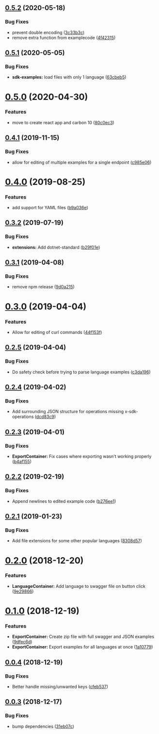 ## [0.5.2](https://github.com/watson-developer-cloud/sdk-example-editor/compare/v0.5.1...v0.5.2) (2020-05-18)


### Bug Fixes

* prevent double encoding ([3c33b3c](https://github.com/watson-developer-cloud/sdk-example-editor/commit/3c33b3c08d342fae6a97132fe55759cbd614f786))
* remove extra function from examplecode ([4f42315](https://github.com/watson-developer-cloud/sdk-example-editor/commit/4f42315207e42d611917786019820421ce130757))

## [0.5.1](https://github.com/watson-developer-cloud/sdk-example-editor/compare/v0.5.0...v0.5.1) (2020-05-05)


### Bug Fixes

* **sdk-examples:** load files with only 1 language ([63cbeb5](https://github.com/watson-developer-cloud/sdk-example-editor/commit/63cbeb5bd45bf5538668a524bba58097ee1c9936))

# [0.5.0](https://github.com/watson-developer-cloud/sdk-example-editor/compare/v0.4.1...v0.5.0) (2020-04-30)


### Features

* move to create react app and carbon 10 ([80c0ec3](https://github.com/watson-developer-cloud/sdk-example-editor/commit/80c0ec3cbb97d392d48e58fdf19bfdafa58fac4b))

## [0.4.1](https://github.com/watson-developer-cloud/sdk-example-editor/compare/v0.4.0...v0.4.1) (2019-11-15)


### Bug Fixes

* allow for editing of multiple examples for a single endpoint ([c985e06](https://github.com/watson-developer-cloud/sdk-example-editor/commit/c985e06f66d8a1a02f21a0229eed65525e1356a9))

# [0.4.0](https://github.com/watson-developer-cloud/sdk-example-editor/compare/v0.3.2...v0.4.0) (2019-08-25)


### Features

* add support for YAML files ([b9a036e](https://github.com/watson-developer-cloud/sdk-example-editor/commit/b9a036e))

## [0.3.2](https://github.com/watson-developer-cloud/sdk-example-editor/compare/v0.3.1...v0.3.2) (2019-07-19)


### Bug Fixes

* **extensions:** Add dotnet-standard ([b29f01e](https://github.com/watson-developer-cloud/sdk-example-editor/commit/b29f01e))

## [0.3.1](https://github.com/watson-developer-cloud/sdk-example-editor/compare/v0.3.0...v0.3.1) (2019-04-08)


### Bug Fixes

* remove npm release ([9d0a215](https://github.com/watson-developer-cloud/sdk-example-editor/commit/9d0a215))

# [0.3.0](https://github.com/watson-developer-cloud/sdk-example-editor/compare/v0.2.5...v0.3.0) (2019-04-04)


### Features

* Allow for editing of curl commands ([44f153f](https://github.com/watson-developer-cloud/sdk-example-editor/commit/44f153f))

## [0.2.5](https://github.com/watson-developer-cloud/sdk-example-editor/compare/v0.2.4...v0.2.5) (2019-04-04)


### Bug Fixes

* Do safety check before trying to parse language examples ([c3da196](https://github.com/watson-developer-cloud/sdk-example-editor/commit/c3da196))

## [0.2.4](https://github.com/watson-developer-cloud/sdk-example-editor/compare/v0.2.3...v0.2.4) (2019-04-02)


### Bug Fixes

* Add surrounding JSON structure for operations missing x-sdk-operations ([dcd83c9](https://github.com/watson-developer-cloud/sdk-example-editor/commit/dcd83c9))

## [0.2.3](https://github.com/watson-developer-cloud/sdk-example-editor/compare/v0.2.2...v0.2.3) (2019-04-01)


### Bug Fixes

* **ExportContainer:** Fix cases where exporting wasn't working properly ([b4af155](https://github.com/watson-developer-cloud/sdk-example-editor/commit/b4af155))

## [0.2.2](https://github.com/watson-developer-cloud/sdk-example-editor/compare/v0.2.1...v0.2.2) (2019-02-19)


### Bug Fixes

* Append newlines to edited example code ([b276ee1](https://github.com/watson-developer-cloud/sdk-example-editor/commit/b276ee1))

## [0.2.1](https://github.com/watson-developer-cloud/sdk-example-editor/compare/v0.2.0...v0.2.1) (2019-01-23)


### Bug Fixes

* Add file extensions for some other popular languages ([8308d57](https://github.com/watson-developer-cloud/sdk-example-editor/commit/8308d57))

# [0.2.0](https://github.com/watson-developer-cloud/sdk-example-editor/compare/v0.1.0...v0.2.0) (2018-12-20)


### Features

* **LanguageContainer:** Add language to swagger file on button click ([9e29866](https://github.com/watson-developer-cloud/sdk-example-editor/commit/9e29866))

# [0.1.0](https://github.com/watson-developer-cloud/sdk-example-editor/compare/v0.0.4...v0.1.0) (2018-12-19)


### Features

* **ExportContainer:** Create zip file with full swagger and JSON examples ([9dfec6d](https://github.com/watson-developer-cloud/sdk-example-editor/commit/9dfec6d))
* **ExportContainer:** Export examples for all languages at once ([1a10779](https://github.com/watson-developer-cloud/sdk-example-editor/commit/1a10779))

## [0.0.4](https://github.com/watson-developer-cloud/sdk-example-editor/compare/v0.0.3...v0.0.4) (2018-12-19)


### Bug Fixes

* Better handle missing/unwanted keys ([cfeb537](https://github.com/watson-developer-cloud/sdk-example-editor/commit/cfeb537))

## [0.0.3](https://github.com/watson-developer-cloud/sdk-example-editor/compare/v0.0.2...v0.0.3) (2018-12-17)


### Bug Fixes

* bump dependencies ([31eb07c](https://github.com/watson-developer-cloud/sdk-example-editor/commit/31eb07c))
